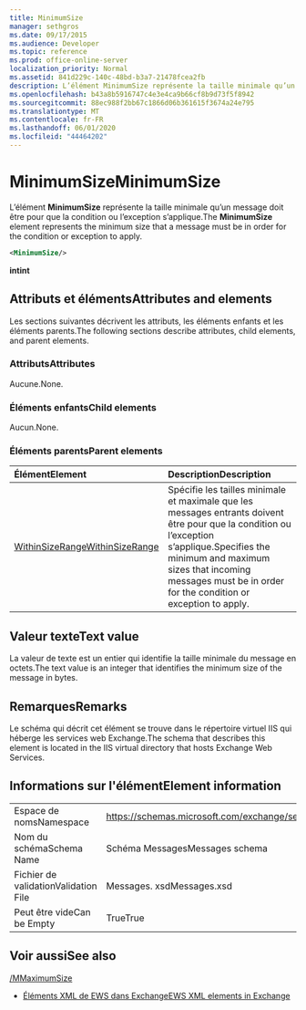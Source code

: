 ```yaml
---
title: MinimumSize
manager: sethgros
ms.date: 09/17/2015
ms.audience: Developer
ms.topic: reference
ms.prod: office-online-server
localization_priority: Normal
ms.assetid: 841d229c-140c-48bd-b3a7-21478fcea2fb
description: L’élément MinimumSize représente la taille minimale qu’un message doit être pour que la condition ou l’exception s’applique.
ms.openlocfilehash: b43a8b5916747c4e3e4ca9b66cf8b9d73f5f8942
ms.sourcegitcommit: 88ec988f2bb67c1866d06b361615f3674a24e795
ms.translationtype: MT
ms.contentlocale: fr-FR
ms.lasthandoff: 06/01/2020
ms.locfileid: "44464202"
---
```

# <a name="minimumsize"></a><span data-ttu-id="fd033-103">MinimumSize</span><span class="sxs-lookup"><span data-stu-id="fd033-103">MinimumSize</span></span>

<span data-ttu-id="fd033-104">L’élément **MinimumSize** représente la taille minimale qu’un message doit être pour que la condition ou l’exception s’applique.</span><span class="sxs-lookup"><span data-stu-id="fd033-104">The **MinimumSize** element represents the minimum size that a message must be in order for the condition or exception to apply.</span></span> 
  
```XML
<MinimumSize/>
```

 <span data-ttu-id="fd033-105">**int**</span><span class="sxs-lookup"><span data-stu-id="fd033-105">**int**</span></span>
## <a name="attributes-and-elements"></a><span data-ttu-id="fd033-106">Attributs et éléments</span><span class="sxs-lookup"><span data-stu-id="fd033-106">Attributes and elements</span></span>

<span data-ttu-id="fd033-107">Les sections suivantes décrivent les attributs, les éléments enfants et les éléments parents.</span><span class="sxs-lookup"><span data-stu-id="fd033-107">The following sections describe attributes, child elements, and parent elements.</span></span>
  
### <a name="attributes"></a><span data-ttu-id="fd033-108">Attributs</span><span class="sxs-lookup"><span data-stu-id="fd033-108">Attributes</span></span>

<span data-ttu-id="fd033-109">Aucune.</span><span class="sxs-lookup"><span data-stu-id="fd033-109">None.</span></span>
  
### <a name="child-elements"></a><span data-ttu-id="fd033-110">Éléments enfants</span><span class="sxs-lookup"><span data-stu-id="fd033-110">Child elements</span></span>

<span data-ttu-id="fd033-111">Aucun.</span><span class="sxs-lookup"><span data-stu-id="fd033-111">None.</span></span>
  
### <a name="parent-elements"></a><span data-ttu-id="fd033-112">Éléments parents</span><span class="sxs-lookup"><span data-stu-id="fd033-112">Parent elements</span></span>

|<span data-ttu-id="fd033-113">**Élément**</span><span class="sxs-lookup"><span data-stu-id="fd033-113">**Element**</span></span>|<span data-ttu-id="fd033-114">**Description**</span><span class="sxs-lookup"><span data-stu-id="fd033-114">**Description**</span></span>|
|:-----|:-----|
|[<span data-ttu-id="fd033-115">WithinSizeRange</span><span class="sxs-lookup"><span data-stu-id="fd033-115">WithinSizeRange</span></span>](withinsizerange.md) <br/> |<span data-ttu-id="fd033-116">Spécifie les tailles minimale et maximale que les messages entrants doivent être pour que la condition ou l’exception s’applique.</span><span class="sxs-lookup"><span data-stu-id="fd033-116">Specifies the minimum and maximum sizes that incoming messages must be in order for the condition or exception to apply.</span></span>  <br/> |
   
## <a name="text-value"></a><span data-ttu-id="fd033-117">Valeur texte</span><span class="sxs-lookup"><span data-stu-id="fd033-117">Text value</span></span>

<span data-ttu-id="fd033-118">La valeur de texte est un entier qui identifie la taille minimale du message en octets.</span><span class="sxs-lookup"><span data-stu-id="fd033-118">The text value is an integer that identifies the minimum size of the message in bytes.</span></span>
  
## <a name="remarks"></a><span data-ttu-id="fd033-119">Remarques</span><span class="sxs-lookup"><span data-stu-id="fd033-119">Remarks</span></span>

<span data-ttu-id="fd033-120">Le schéma qui décrit cet élément se trouve dans le répertoire virtuel IIS qui héberge les services web Exchange.</span><span class="sxs-lookup"><span data-stu-id="fd033-120">The schema that describes this element is located in the IIS virtual directory that hosts Exchange Web Services.</span></span>
  
## <a name="element-information"></a><span data-ttu-id="fd033-121">Informations sur l'élément</span><span class="sxs-lookup"><span data-stu-id="fd033-121">Element information</span></span>

|||
|:-----|:-----|
|<span data-ttu-id="fd033-122">Espace de noms</span><span class="sxs-lookup"><span data-stu-id="fd033-122">Namespace</span></span>  <br/> |https://schemas.microsoft.com/exchange/services/2006/messages  <br/> |
|<span data-ttu-id="fd033-123">Nom du schéma</span><span class="sxs-lookup"><span data-stu-id="fd033-123">Schema Name</span></span>  <br/> |<span data-ttu-id="fd033-124">Schéma Messages</span><span class="sxs-lookup"><span data-stu-id="fd033-124">Messages schema</span></span>  <br/> |
|<span data-ttu-id="fd033-125">Fichier de validation</span><span class="sxs-lookup"><span data-stu-id="fd033-125">Validation File</span></span>  <br/> |<span data-ttu-id="fd033-126">Messages. xsd</span><span class="sxs-lookup"><span data-stu-id="fd033-126">Messages.xsd</span></span>  <br/> |
|<span data-ttu-id="fd033-127">Peut être vide</span><span class="sxs-lookup"><span data-stu-id="fd033-127">Can be Empty</span></span>  <br/> |<span data-ttu-id="fd033-128">True</span><span class="sxs-lookup"><span data-stu-id="fd033-128">True</span></span>  <br/> |
   
## <a name="see-also"></a><span data-ttu-id="fd033-129">Voir aussi</span><span class="sxs-lookup"><span data-stu-id="fd033-129">See also</span></span>



[<span data-ttu-id="fd033-130">/M</span><span class="sxs-lookup"><span data-stu-id="fd033-130">MaximumSize</span></span>](maximumsize.md)


- [<span data-ttu-id="fd033-131">Éléments XML de EWS dans Exchange</span><span class="sxs-lookup"><span data-stu-id="fd033-131">EWS XML elements in Exchange</span></span>](ews-xml-elements-in-exchange.md)

